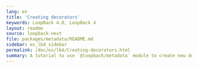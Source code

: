 ```yaml
---
lang: en
title: 'Creating decorators'
keywords: LoopBack 4.0, LoopBack 4
layout: readme
source: loopback-next
file: packages/metadata/README.md
sidebar: es_lb4_sidebar
permalink: /doc/es/lb4/Creating-decorators.html
summary: A tutorial to use `@loopback/metadata` module to create new decorators
---
```

